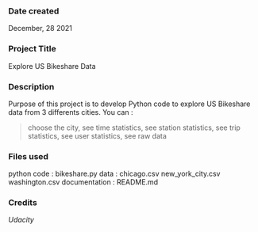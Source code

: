 ### Date created
December, 28 2021

### Project Title
Explore US Bikeshare Data

### Description
Purpose of this project is to develop Python code to explore US Bikeshare data from 3 differents cities.
You can :
> choose the city,
> see time statistics,
> see station statistics,
> see trip statistics,
> see user statistics,
> see raw data

### Files used
python code :
    bikeshare.py
data :
    chicago.csv
    new_york_city.csv
    washington.csv 
documentation :
    README.md

### Credits
_Udacity_ 

